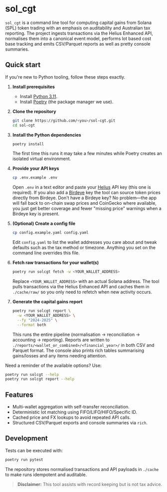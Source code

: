 # sol_cgt

`sol_cgt` is a command line tool for computing capital gains from Solana (SPL)
token trading with an emphasis on auditability and Australian tax reporting.
The project ingests transactions via the Helius Enhanced API, normalises them
into a canonical event model, performs lot based cost base tracking and emits
CSV/Parquet reports as well as pretty console summaries.

## Quick start

If you're new to Python tooling, follow these steps exactly.

1. **Install prerequisites**

   - Install [Python 3.11](https://www.python.org/downloads/).
   - Install [Poetry](https://python-poetry.org/docs/#installation) (the package manager we use).

2. **Clone the repository**

   ```bash
   git clone https://github.com/<you>/sol-cgt.git
   cd sol-cgt
   ```

3. **Install the Python dependencies**

   ```bash
   poetry install
   ```

   The first time this runs it may take a few minutes while Poetry creates an isolated virtual environment.

4. **Provide your API keys**

   ```bash
   cp .env.example .env
   ```

   Open `.env` in a text editor and paste your [Helius](https://www.helius.dev/) API key (this one is required). If you also add a [Birdeye](https://birdeye.so/) key the tool can source token prices directly from Birdeye. Don't have a Birdeye key? No problem—the app will fall back to on-chain swap prices and CoinGecko where available, you just get better coverage and fewer "missing price" warnings when a Birdeye key is present.

5. **(Optional) Create a config file**

   ```bash
   cp config.example.yaml config.yaml
   ```

   Edit `config.yaml` to list the wallet addresses you care about and tweak defaults such as the tax method or timezone. Anything you set on the command line overrides this file.

6. **Fetch raw transactions for your wallet(s)**

   ```bash
   poetry run solcgt fetch -w <YOUR_WALLET_ADDRESS>
   ```

   Replace `<YOUR_WALLET_ADDRESS>` with an actual Solana address. The tool pulls transactions via the Helius Enhanced API and caches them in `./cache/raw/` so you only need to refetch when new activity occurs.

7. **Generate the capital gains report**

   ```bash
   poetry run solcgt report \
     -w <YOUR_WALLET_ADDRESS> \
     --fy "2024-2025" \
     --format both
   ```

   This runs the entire pipeline (normalisation → reconciliation → accounting → reporting). Reports are written to `./reports/<wallet_or_combined>/<financial_year>/` in both CSV and Parquet format. The console also prints rich tables summarising gains/losses and any items needing attention.

Need a reminder of the available options? Use:

```bash
poetry run solcgt --help
poetry run solcgt report --help
```

## Features

- Multi-wallet aggregation with self-transfer reconciliation.
- Deterministic lot matching using FIFO/LIFO/HIFO/Specific ID.
- Cached price and FX lookups to avoid repeated API calls.
- Structured CSV/Parquet exports and console summaries via `rich`.

## Development

Tests can be executed with:

```bash
poetry run pytest
```

The repository stores normalised transactions and API payloads in `./cache` to
make runs idempotent and auditable.

> **Disclaimer:** This tool assists with record keeping but is not tax advice.
